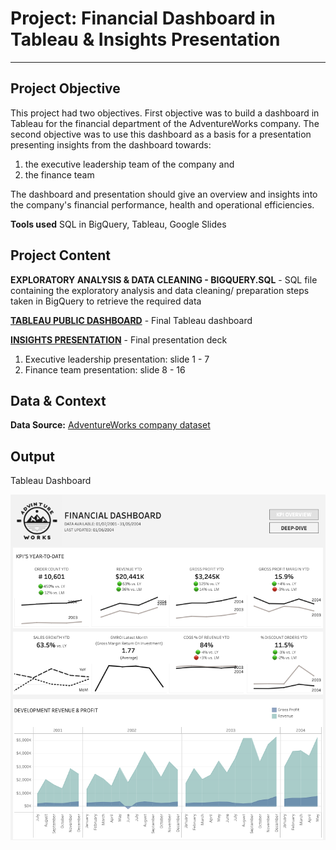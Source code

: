 # Project: Financial Dashboard in Tableau & Insights Presentation

--------------------------------------------

## Project Objective

This project had two objectives. First objective was to build a dashboard in Tableau for the financial department of the AdventureWorks company. The second objective was to use this dashboard as a basis for a presentation presenting insights from the dashboard towards: 
1. the executive leadership team of the company and
2. the finance team

The dashboard and presentation should give an overview and insights into the company's financial performance, health and operational efficiencies. 

**Tools used**
SQL in BigQuery, Tableau, Google Slides



## Project Content

**EXPLORATORY ANALYSIS & DATA CLEANING - BIGQUERY.SQL** - SQL file containing the exploratory analysis and data cleaning/ preparation steps taken in BigQuery to retrieve the required data

[**TABLEAU PUBLIC DASHBOARD**](https://public.tableau.com/views/FinancialAnalysisV2/Dashboard1?:language=en-US&:sid=&:redirect=auth&:display_count=n&:origin=viz_share_link) - Final Tableau dashboard

[**INSIGHTS PRESENTATION**](https://docs.google.com/presentation/d/18FN3XaHby19mkVpWrPZaF04EUt6F7t2chOSQNJPHR7Q/edit?usp=sharing) - Final presentation deck
1. Executive leadership presentation: slide 1 - 7
2. Finance team presentation: slide 8 - 16


## Data & Context

**Data Source:** [AdventureWorks company dataset](https://learn.microsoft.com/en-us/sql/samples/adventureworks-install-configure?view=sql-server-ver16&tabs=ssms)



## Output

Tableau Dashboard

![financial dashboard preview](financial-dashboard-preview.png)
